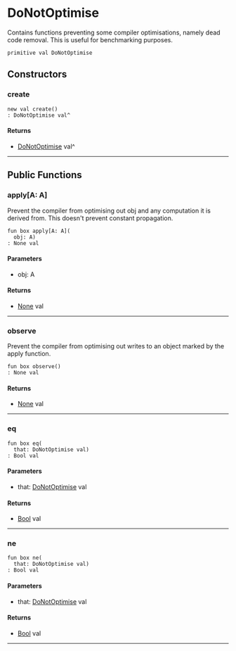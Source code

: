 # DoNotOptimise

Contains functions preventing some compiler optimisations, namely dead code
removal. This is useful for benchmarking purposes.


```pony
primitive val DoNotOptimise
```

## Constructors

### create

```pony
new val create()
: DoNotOptimise val^
```

#### Returns

* [DoNotOptimise](builtin-DoNotOptimise) val^

---

## Public Functions

### apply\[A: A\]

Prevent the compiler from optimising out obj and any computation it is
derived from. This doesn't prevent constant propagation.


```pony
fun box apply[A: A](
  obj: A)
: None val
```
#### Parameters

*   obj: A

#### Returns

* [None](builtin-None) val

---

### observe

Prevent the compiler from optimising out writes to an object marked by
the apply function.


```pony
fun box observe()
: None val
```

#### Returns

* [None](builtin-None) val

---

### eq

```pony
fun box eq(
  that: DoNotOptimise val)
: Bool val
```
#### Parameters

*   that: [DoNotOptimise](builtin-DoNotOptimise) val

#### Returns

* [Bool](builtin-Bool) val

---

### ne

```pony
fun box ne(
  that: DoNotOptimise val)
: Bool val
```
#### Parameters

*   that: [DoNotOptimise](builtin-DoNotOptimise) val

#### Returns

* [Bool](builtin-Bool) val

---

